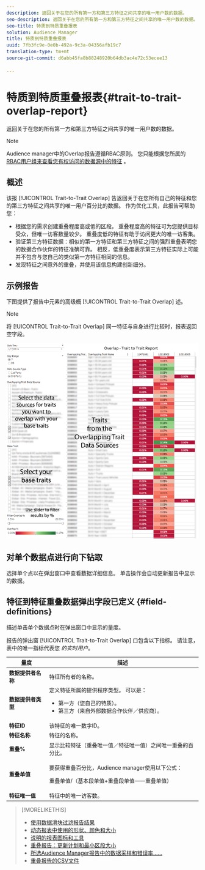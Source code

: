```yaml
---
description: 返回关于在您的所有第一方和第三方特征之间共享的唯一用户数的数据。
seo-description: 返回关于在您的所有第一方和第三方特征之间共享的唯一用户数的数据。
seo-title: 特质到特质重叠报表
solution: Audience Manager
title: 特质到特质重叠报表
uuid: 7fb3fc9e-0e0b-492a-9c3a-04356afb19c7
translation-type: tm+mt
source-git-commit: d6abb45fa8b88248920b64db3ac4e72c53ecee13

---
```



# 特质到特质重叠报表{#trait-to-trait-overlap-report}

返回关于在您的所有第一方和第三方特征之间共享的唯一用户数的数据。

>[!NOTE]
>
>Audience manager中的Overlap报告遵循RBAC原则。 您只能根据您所属的 [RBAC用户组来查看您有权访问的数据源中的特征](/help/using/features/administration/administration-overview.md) 。

<!-- 

c_overlap_reports.xml

 -->

## 概述

该报 [!UICONTROL Trait-to-Trait Overlap] 告返回关于在您所有自己的特征和您的第三方特征之间共享的唯一用户百分比的数据。 作为优化工具，此报告可帮助您：

* 根据您的需求创建重叠程度高或低的区段。 重叠程度高的特征可为您提供目标受众，但唯一访客数量较少。 重叠度低的特征有助于访问更大的唯一访客集。
* 验证第三方特征数据：相似的第一方特征和第三方特征之间的强烈重叠表明您的数据合作伙伴的特征准确可靠。 相反，低重叠度表示第三方特征实际上可能并不包含与您自己的类似第一方特征相同的信息。
* 发现特征之间意外的重叠，并使用该信息构建创新细分。

## 示例报告

下图提供了报告中元素的高级概 [!UICONTROL Trait-to-Trait Overlap] 述。

>[!NOTE]
>
>将 [!UICONTROL Trait-to-Trait Overlap] 同一特征与自身进行比较时，报表返回空字段。

![](assets/trait-to-trait-overlap.png)

## 对单个数据点进行向下钻取

选择单个点以在弹出窗口中查看数据详细信息。 单击操作会自动更新报告中显示的数据。

## 特征到特征重叠数据弹出字段已定义 {#field-definitions}

描述单击单个数据点时在弹出窗口中显示的量度。

<!-- 

r_t2t_data_pop.xml

 -->

报告的弹出窗 [!UICONTROL Trait-to-Trait Overlap] 口包含以下指标。 请注意，表中的唯一指标代表您 *的实时用户*。

<table id="table_A2A0CFC47C1A404994B82E6630E711A2"> 
 <thead> 
  <tr> 
   <th colname="col1" class="entry"> 量度 </th> 
   <th colname="col2" class="entry"> 描述 </th> 
  </tr>
 </thead>
 <tbody> 
  <tr> 
   <td colname="col1"><b><span class="wintitle"> 数据提供者名称</span></b> </td> 
   <td colname="col2"> 特征所有者的名称。 </td> 
  </tr> 
  <tr> 
   <td colname="col1"><b><span class="wintitle"> 数据提供者类型</span></b> </td> 
   <td colname="col2">定义特征所属的提供程序类型。 可以是： 
    <ul id="ul_0477C04A33FD4F5D998B98984E6554D3"> 
     <li id="li_50FCA48EDB5843AB8FB6C34ED2C0067D">第一方（您自己的特质）。 </li> 
     <li id="li_4F6148EDAEFE43FA8D505944E9FE3855">第三方（来自外部数据合作伙伴／供应商）。 </li> 
    </ul> </td> 
  </tr> 
  <tr> 
   <td colname="col1"><b><span class="wintitle"> 特征ID</span></b> </td> 
   <td colname="col2"> 该特征的唯一数字ID。 </td> 
  </tr> 
  <tr> 
   <td colname="col1"><b><span class="wintitle"> 特征名称</span></b> </td> 
   <td colname="col2"> 特征的名称。 </td> 
  </tr> 
  <tr> 
   <td colname="col1"><b><span class="wintitle"> 重叠%</span></b> </td> 
   <td colname="col2"> 显示比较特征（重叠唯一值／特征唯一值）之间唯一重叠的百分比。 </td> 
  </tr> 
  <tr> 
   <td colname="col1"><b><span class="wintitle"> 重叠单值</span></b> </td> 
   <td colname="col2"> <p>要获得重叠百分比，Audience manager使用以下公式：</p> <p>重叠单值/（基本段单值+重叠段单值——重叠单值）</p> </td> 
  </tr> 
  <tr> 
   <td colname="col1"><b><span class="wintitle"> 特征唯一值</span></b> </td> 
   <td colname="col2"> 特征中的唯一访客数。 </td> 
  </tr> 
 </tbody> 
</table>

>[!MORELIKETHIS]
>
>* [使用数据滑块过滤报告结果](../../reporting/dynamic-reports/data-sliders.md)
>* [动态报表中使用的形状、颜色和大小](../../reporting/dynamic-reports/interactive-report-technology.md#shapes-colors-sizes)
>* [说明的报表图标和工具](../../reporting/dynamic-reports/interactive-report-technology.md#icons-tools-explained)
>* [重叠报告：更新计划和最小区段大小](../../reporting/dynamic-reports/overlap-minimum-segment-size.md)
>* [所选Audience Manager报告中的数据采样和错误率……](../../reporting/report-sampling.md)
>* [重叠报告的CSV文件](../../reporting/dynamic-reports/overlap-csv-files.md)